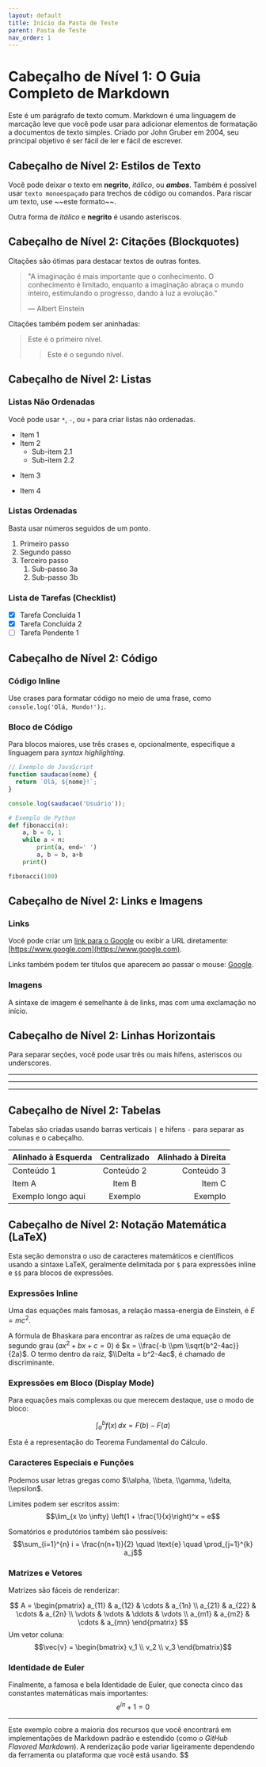 ```yaml
---
layout: default
title: Início da Pasta de Teste
parent: Pasta de Teste
nav_order: 1
---
```



# Cabeçalho de Nível 1: O Guia Completo de Markdown

Este é um parágrafo de texto comum. Markdown é uma linguagem de marcação leve que você pode usar para adicionar elementos de formatação a documentos de texto simples. Criado por John Gruber em 2004, seu principal objetivo é ser fácil de ler e fácil de escrever.

## Cabeçalho de Nível 2: Estilos de Texto

Você pode deixar o texto em **negrito**, *itálico*, ou ***ambos***. Também é possível usar `texto monoespaçado` para trechos de código ou comandos. Para riscar um texto, use \~\~este formato\~\~.

Outra forma de *itálico* e **negrito** é usando asteriscos.

## Cabeçalho de Nível 2: Citações (Blockquotes)

Citações são ótimas para destacar textos de outras fontes.

> "A imaginação é mais importante que o conhecimento. O conhecimento é limitado, enquanto a imaginação abraça o mundo inteiro, estimulando o progresso, dando à luz a evolução."
>
> — Albert Einstein

Citações também podem ser aninhadas:

> Este é o primeiro nível.
>
> > Este é o segundo nível.

## Cabeçalho de Nível 2: Listas

### Listas Não Ordenadas

Você pode usar `*`, `-`, ou `+` para criar listas não ordenadas.

  * Item 1
  * Item 2
      * Sub-item 2.1
      * Sub-item 2.2

<!-- end list -->

  - Item 3

<!-- end list -->

  + Item 4

### Listas Ordenadas

Basta usar números seguidos de um ponto.

1.  Primeiro passo
2.  Segundo passo
3.  Terceiro passo
    1.  Sub-passo 3a
    2.  Sub-passo 3b

### Lista de Tarefas (Checklist)

  - [x] Tarefa Concluída 1
  - [x] Tarefa Concluída 2
  - [ ] Tarefa Pendente 1

## Cabeçalho de Nível 2: Código

### Código Inline

Use crases para formatar código no meio de uma frase, como `console.log('Olá, Mundo!');`.

### Bloco de Código

Para blocos maiores, use três crases e, opcionalmente, especifique a linguagem para *syntax highlighting*.

```javascript
// Exemplo de JavaScript
function saudacao(nome) {
  return `Olá, ${nome}!`;
}

console.log(saudacao('Usuário'));
```

```python
# Exemplo de Python
def fibonacci(n):
    a, b = 0, 1
    while a < n:
        print(a, end=' ')
        a, b = b, a+b
    print()

fibonacci(100)
```

## Cabeçalho de Nível 2: Links e Imagens

### Links

Você pode criar um [link para o Google](https://www.google.com) ou exibir a URL diretamente: [https://www.google.com](https://www.google.com).

Links também podem ter títulos que aparecem ao passar o mouse: [Google](https://www.google.com "Ir para o site do Google").

### Imagens

A sintaxe de imagem é semelhante à de links, mas com uma exclamação no início.

## Cabeçalho de Nível 2: Linhas Horizontais

Para separar seções, você pode usar três ou mais hifens, asteriscos ou underscores.

-----

-----

-----

## Cabeçalho de Nível 2: Tabelas

Tabelas são criadas usando barras verticais `|` e hifens `-` para separar as colunas e o cabeçalho.

| Alinhado à Esquerda | Centralizado | Alinhado à Direita |
| :------------------ | :----------: | ------------------: |
| Conteúdo 1          |  Conteúdo 2  |          Conteúdo 3 |
| Item A              |    Item B    |            Item C |
| Exemplo longo aqui  |   Exemplo    |             Exemplo |

## Cabeçalho de Nível 2: Notação Matemática (LaTeX)

Esta seção demonstra o uso de caracteres matemáticos e científicos usando a sintaxe LaTeX, geralmente delimitada por `$` para expressões inline e `$$` para blocos de expressões.

### Expressões Inline

Uma das equações mais famosas, a relação massa-energia de Einstein, é $E = mc^2$.

A fórmula de Bhaskara para encontrar as raízes de uma equação de segundo grau ($ax^2 + bx + c = 0$) é $x = \\frac{-b \\pm \\sqrt{b^2-4ac}}{2a}$. O termo dentro da raiz, $\\Delta = b^2-4ac$, é chamado de discriminante.

### Expressões em Bloco (Display Mode)

Para equações mais complexas ou que merecem destaque, use o modo de bloco:

$$\int_{a}^{b} f(x) \,dx = F(b) - F(a)$$

Esta é a representação do Teorema Fundamental do Cálculo.

### Caracteres Especiais e Funções

Podemos usar letras gregas como $\\alpha, \\beta, \\gamma, \\delta, \\epsilon$.

Limites podem ser escritos assim:
$$\lim_{x \to \infty} \left(1 + \frac{1}{x}\right)^x = e$$

Somatórios e produtórios também são possíveis:
$$\sum_{i=1}^{n} i = \frac{n(n+1)}{2} \quad \text{e} \quad \prod_{j=1}^{k} a_j$$

### Matrizes e Vetores

Matrizes são fáceis de renderizar:

$$
A = \begin{pmatrix}
a_{11} & a_{12} & \cdots & a_{1n} \\
a_{21} & a_{22} & \cdots & a_{2n} \\
\vdots & \vdots & \ddots & \vdots \\
a_{m1} & a_{m2} & \cdots & a_{mn}
\end{pmatrix}
$$Um vetor coluna:
$$\vec{v} = \begin{bmatrix} v_1 \\ v_2 \\ v_3 \end{bmatrix}$$

### Identidade de Euler

Finalmente, a famosa e bela Identidade de Euler, que conecta cinco das constantes matemáticas mais importantes:
$$e^{i\pi} + 1 = 0$$

-----

Este exemplo cobre a maioria dos recursos que você encontrará em implementações de Markdown padrão e estendido (como o *GitHub Flavored Markdown*). A renderização pode variar ligeiramente dependendo da ferramenta ou plataforma que você está usando.
$$
